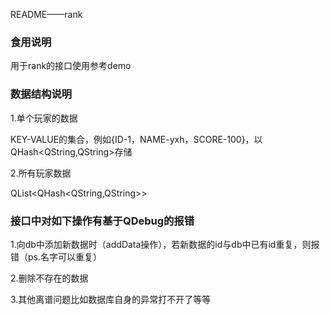 README——rank

### 食用说明

用于rank的接口使用参考demo

### 数据结构说明

1.单个玩家的数据

KEY-VALUE的集合，例如{ID-1，NAME-yxh，SCORE-100}，以QHash<QString,QString>存储

2.所有玩家数据

QList<QHash<QString,QString>>

### 接口中对如下操作有基于QDebug的报错

1.向db中添加新数据时（addData操作），若新数据的id与db中已有id重复，则报错（ps.名字可以重复）

2.删除不存在的数据

3.其他离谱问题比如数据库自身的异常打不开了等等
